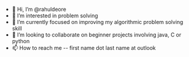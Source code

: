 - 👋 Hi, I’m @rahuldeore
- 👀 I’m interested in problem solving
- 🌱 I’m currently focused on improving my algorithmic problem solving skill
- 💞️ I’m looking to collaborate on beginner projects involving java, C or python
- 📫 How to reach me -- first name dot last name at outlook

<!---
rahuldeore/rahuldeore is a ✨ special ✨ repository because its `README.md` (this file) appears on your GitHub profile.
You can click the Preview link to take a look at your changes.
--->
